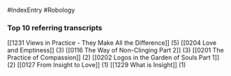 #IndexEntry #Robology

### Top 10 referring transcripts
[[1231 Views in Practice - They Make All the Difference]] (5)
[[0204 Love and Emptiness]] (3)
[[0116 The Way of Non-Clinging Part 2]] (3)
[[0201 The Practice of Compassion]] (2)
[[0202 Logos in the Garden of Souls Part 1]] (2)
[[0127 From Insight to Love]] (1)
[[1229 What is Insight]] (1)

